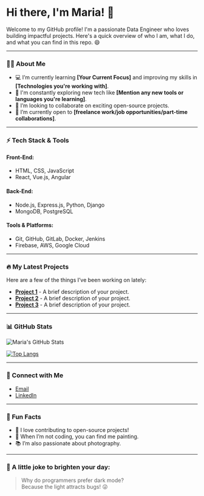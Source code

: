   # Hi there, I'm Maria! 👋

Welcome to my GitHub profile! I'm a passionate Data Engineer who loves building impactful projects. Here's a quick overview of who I am, what I do, and what you can find in this repo. 😄

---

### 👨‍💻 About Me
- 💻 I’m currently learning **[Your Current Focus]** and improving my skills in **[Technologies you're working with]**.
- 🌱 I'm constantly exploring new tech like **[Mention any new tools or languages you're learning]**.
- 👯 I’m looking to collaborate on exciting open-source projects.
- 🤔 I’m currently open to **[freelance work/job opportunities/part-time collaborations]**.

---

### ⚡ Tech Stack & Tools

#### Front-End:
- HTML, CSS, JavaScript
- React, Vue.js, Angular

#### Back-End:
- Node.js, Express.js, Python, Django
- MongoDB, PostgreSQL

#### Tools & Platforms:
- Git, GitHub, GitLab, Docker, Jenkins
- Firebase, AWS, Google Cloud

---

### 🔥 My Latest Projects
Here are a few of the things I’ve been working on lately:

- [**Project 1**](https://github.com/yourusername/project1) - A brief description of your project.
- [**Project 2**](https://github.com/yourusername/project2) - A brief description of your project.
- [**Project 3**](https://github.com/yourusername/project3) - A brief description of your project.

---

### 📊 GitHub Stats

![Maria's GitHub Stats](https://github-readme-stats.vercel.app/api?username=yourusername&show_icons=true&hide_title=true&count_private=true&hide=prs&theme=dark)

[![Top Langs](https://github-readme-stats.vercel.app/api/top-langs/?username=yourusername&layout=compact&theme=dark)](https://github.com/anuraghazra/github-readme-stats)

---

### 🤝 Connect with Me

- [Email](maria.zreik@outlook.com)
- [LinkedIn](https://linkedin.com/in/mariazreik)

---

### 🌱 Fun Facts

- 🚀 I love contributing to open-source projects!
- 🎨 When I’m not coding, you can find me painting.
- 📚 I’m also passionate about photography.

---

### 🤖 A little joke to brighten your day:

> Why do programmers prefer dark mode?  
> Because the light attracts bugs! 😜
